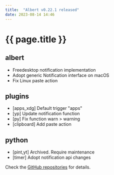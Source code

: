 ```yaml
---
title:  "Albert v0.22.1 released"
date: 2023-08-14 14:46
---
```


# {{ page.title }}

## albert

* Freedesktop notification implementation
* Adopt generic Notification interface on macOS
* Fix Linux paste action

## plugins

* [apps_xdg] Default trigger "apps"
* [yp] Update notification function
* [py] Fix function warn > warning
* [clipboard] Add paste action

## python

* [pint,yt] Archived. Require maintenance
* [timer] Adopt notification api changes

Check the [GitHub repositories](https://github.com/albertlauncher/albert/commits/v0.22.1) for details.
